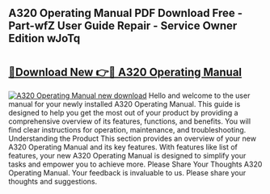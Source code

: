 ## A320 Operating Manual PDF Download Free - Part-wfZ User Guide Repair - Service Owner Edition wJoTq

# <h2><a href="http://bc26840.oget.top/?id=A320+Operating+Manual">🔗Download New 👉🔴 A320 Operating Manual</a></h2>

[![A320 Operating Manual new download](https://i.imgur.com/5g1atiW.png)](http://bc26840.oget.top/?id=A320+Operating+Manual)
Hello and welcome to the user manual for your newly installed A320 Operating Manual. This guide is designed to help you get the most out of your product by providing a comprehensive overview of its features, functions, and benefits. You will find clear instructions for operation, maintenance, and troubleshooting. Understanding the Product This section provides an overview of your new A320 Operating Manual and its key features. With features like list of features, your new A320 Operating Manual is designed to simplify your tasks and empower you to achieve more. Please Share Your Thoughts A320 Operating Manual. Your feedback is invaluable to us. Please share your thoughts and suggestions.
